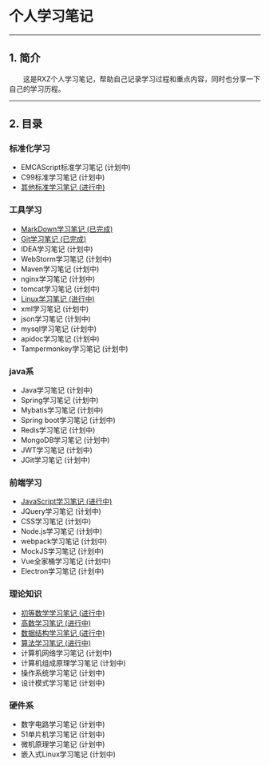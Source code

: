 # 个人学习笔记
---
## 1. 简介

&emsp;&emsp;这是RXZ个人学习笔记，帮助自己记录学习过程和重点内容，同时也分享一下自己的学习历程。

---
## 2. 目录

### 标准化学习
+ EMCAScript标准学习笔记 (计划中)
+ C99标准学习笔记 (计划中)
+ [其他标准学习笔记 (进行中)](./OtherStandard)

### 工具学习
+ [MarkDown学习笔记 (已完成)](./MarkDown)
+ [Git学习笔记 (已完成)](./Git)
+ IDEA学习笔记 (计划中)
+ WebStorm学习笔记 (计划中)
+ Maven学习笔记 (计划中)
+ nginx学习笔记 (计划中)
+ tomcat学习笔记 (计划中)
+ [Linux学习笔记 (进行中)](./Linux)
+ xml学习笔记 (计划中)
+ json学习笔记 (计划中)
+ mysql学习笔记 (计划中)
+ apidoc学习笔记 (计划中)
+ Tampermonkey学习笔记 (计划中)

### java系
+ Java学习笔记 (计划中)
+ Spring学习笔记 (计划中)
+ Mybatis学习笔记 (计划中)
+ Spring boot学习笔记 (计划中)
+ Redis学习笔记 (计划中)
+ MongoDB学习笔记 (计划中)
+ JWT学习笔记 (计划中)
+ JGit学习笔记 (计划中)

### 前端学习
+ [JavaScript学习笔记 (进行中)](./JavaScript)
+ JQuery学习笔记 (计划中)
+ CSS学习笔记 (计划中)
+ Node.js学习笔记 (计划中)
+ webpack学习笔记 (计划中)
+ MockJS学习笔记 (计划中)
+ Vue全家桶学习笔记 (计划中)
+ Electron学习笔记 (计划中)

### 理论知识
+ [初等数学学习笔记 (进行中)](./ElementaryMath)
+ [高数学习笔记 (进行中)](./AdvancedMath)
+ [数据结构学习笔记 (进行中)](./DataStruct)
+ [算法学习笔记 (进行中)](./Algorithm)
+ 计算机网络学习笔记 (计划中)
+ 计算机组成原理学习笔记 (计划中)
+ 操作系统学习笔记 (计划中)
+ 设计模式学习笔记 (计划中)

### 硬件系
+ 数字电路学习笔记 (计划中)
+ 51单片机学习笔记 (计划中)
+ 微机原理学习笔记 (计划中)
+ 嵌入式Linux学习笔记 (计划中)
